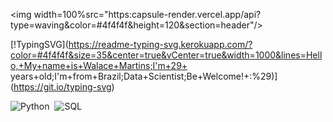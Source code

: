 <img width=100%src="https:capsule-render.vercel.app/api?type=waving&color=#4f4f4f&height=120&section=header"/>

[!TypingSVG](https://readme-typing-svg.kerokuapp.com/?color=#4f4f4f&size=35&center=true&vCenter=true&width=1000&lines=Hello,+My+name+is+Walace+Martins;I'm+29+ years+old;I'm+from+Brazil;Data+Scientist;Be+Welcome!+:%29)](https://git.io/typing-svg)

![Python](https://img.shields.io/badge/Python-3776AB?style=for-the-badge&logo=python&logoColor=white)&nbsp; ![SQL](https://img.shields.io/badge/-SQL-0D1117?style=for-the-badge&logo=sql&labelColor=0D1117)&nbsp;
